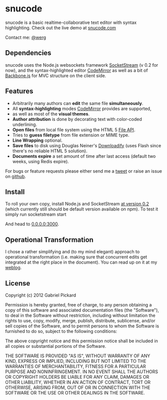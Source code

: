 # snucode

snucode is a basic realtime-collaborative text editor with syntax highlighting. Check out the live demo at [snucode.com](http://snucode.com)

Contact me: [@werg](http://twitter.com/werg) 

## Dependencies

snucode uses the Node.js websockets framework [SocketStream](https://github.com/socketstream/socketstream) (v 0.2 for now), and the syntax-highlighted editor [CodeMirror](http://codemirror.net/) as well as a bit of [Backbone.js](http://documentcloud.github.com/backbone/) for MVC structure on the client side.

## Features

* Arbitrarily many authors can **edit** the same file **simultaneously**.
* All  **syntax-highlighting** modes [CodeMirror](http://codemirror.net/) provides are supported,
* as well as most of the **visual themes**. 
* **Author attribution** is done by decorating text with color-coded underlining.
* **Open files** from local file system using the HTML 5 [File API](http://www.html5rocks.com/en/tutorials/file/dndfiles/).
* Tries to **guess filetype** from file extension or MIME type.
* **Line Wrapping** optional.
* **Save files** to disk using Douglas Neiner's [Downloadify](https://github.com/dcneiner/Downloadify) (uses Flash since there's no reliable HTML 5 solution).
* **Documents expire** a set amount of time after last access (default two weeks, using Redis expire).

For bugs or feature requests please either send me a [tweet](http://twitter.com/werg) or raise an issue on [github](https://github.com/werg/snucode/issues).

## Install

To roll your own copy, install Node.js and SocketStream [at version 0.2](https://github.com/socketstream/socketstream/tree/0.2) (which currently still should be default version available on npm).
To test it simply run
    socketstream start

And head to [0.0.0.0:3000](http://0.0.0.0:3000).

## Operational Transformation

I chose a rather simplifying and (to my mind elegant) approach to operational transformation (i.e. making sure that concurrent edits get integrated at the right place in the document). You can read up on it at my [weblog](http://gpickard.wordpress.com/2012/02/17/my-approach-to-operational-transformation/).

## License

Copyright (c) 2012 Gabriel Pickard

Permission is hereby granted, free of charge, to any person obtaining a copy of this software and associated documentation files (the "Software"), to deal in the Software without restriction, including without limitation the rights to use, copy, modify, merge, publish, distribute, sublicense, and/or sell copies of the Software, and to permit persons to whom the Software is furnished to do so, subject to the following conditions:

The above copyright notice and this permission notice shall be included in all copies or substantial portions of the Software.

THE SOFTWARE IS PROVIDED "AS IS", WITHOUT WARRANTY OF ANY KIND, EXPRESS OR IMPLIED, INCLUDING BUT NOT LIMITED TO THE WARRANTIES OF MERCHANTABILITY, FITNESS FOR A PARTICULAR PURPOSE AND NONINFRINGEMENT. IN NO EVENT SHALL THE AUTHORS OR COPYRIGHT HOLDERS BE LIABLE FOR ANY CLAIM, DAMAGES OR OTHER LIABILITY, WHETHER IN AN ACTION OF CONTRACT, TORT OR OTHERWISE, ARISING FROM, OUT OF OR IN CONNECTION WITH THE SOFTWARE OR THE USE OR OTHER DEALINGS IN THE SOFTWARE.